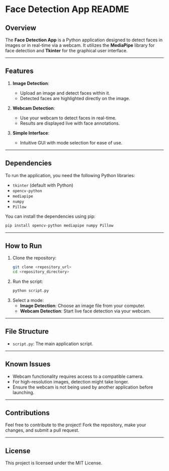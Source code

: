 # Face Detection App README

## Overview
The **Face Detection App** is a Python application designed to detect faces in images or in real-time via a webcam. It utilizes the **MediaPipe** library for face detection and **Tkinter** for the graphical user interface.

---

## Features
1. **Image Detection**:  
   - Upload an image and detect faces within it.  
   - Detected faces are highlighted directly on the image.

2. **Webcam Detection**:  
   - Use your webcam to detect faces in real-time.  
   - Results are displayed live with face annotations.

3. **Simple Interface**:  
   - Intuitive GUI with mode selection for ease of use.  

---

## Dependencies
To run the application, you need the following Python libraries:
- `tkinter` (default with Python)
- `opencv-python`  
- `mediapipe`  
- `numpy`  
- `Pillow`

You can install the dependencies using pip:
```bash
pip install opencv-python mediapipe numpy Pillow
```

---

## How to Run
1. Clone the repository:
   ```bash
   git clone <repository_url>
   cd <repository_directory>
   ```
2. Run the script:
   ```bash
   python script.py
   ```
3. Select a mode:
   - **Image Detection**: Choose an image file from your computer.
   - **Webcam Detection**: Start live face detection via your webcam.

---

## File Structure
- `script.py`: The main application script.

---

## Known Issues
- Webcam functionality requires access to a compatible camera.
- For high-resolution images, detection might take longer.
- Ensure the webcam is not being used by another application before launching.

---

## Contributions
Feel free to contribute to the project! Fork the repository, make your changes, and submit a pull request.

---

## License
This project is licensed under the MIT License.
